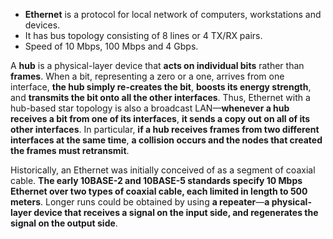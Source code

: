 * **Ethernet** is a protocol for local network of computers, workstations and devices.
* It has bus topology consisting of 8 lines or 4 TX/RX pairs.
* Speed of 10 Mbps, 100 Mbps and 4 Gbps.

A **hub** is a physical-layer device that **acts on individual bits** rather than **frames**. When a bit, representing a zero or a one, arrives from one interface, **the hub simply re-creates the bit**, **boosts its energy strength**, and **transmits the bit onto all the other interfaces**. Thus, Ethernet with a hub-based star topology is also a broadcast LAN—**whenever a hub receives a bit from one of its interfaces**, **it sends a copy out on all of its other interfaces**. In particular, **if a hub receives frames from two different interfaces at the same time**, **a collision occurs and the nodes that created the frames must retransmit**.

Historically, an Ethernet was initially conceived of as a segment of coaxial cable. **The early 10BASE-2 and 10BASE-5 standards specify 10 Mbps Ethernet over two types of coaxial cable, each limited in length to 500 meters**. Longer runs could be obtained by using **a repeater**—**a physical-layer device that receives a signal on the input side, and regenerates the signal on the output side**.
